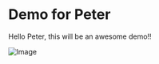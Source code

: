 # Demo for Peter

Hello Peter, this will be an awesome demo!!

![Image](https://static.lexpress.fr/medias_10480/w_1898,h_1062,c_crop,x_0,y_352/w_2000,h_1125,c_fill,g_north/v1435313399/surfer-slater-of-the-u-s-rides-a-wave-during-the-third-round-of-competition-in-the-billabong-pro-surfing-tournament-on-the-legendary-reef-break-in-teahupoo_5365989.jpg)
